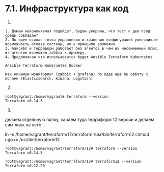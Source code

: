 # 7.1. Инфраструктура как код

1. 

```
1. Думаю неизменяемая подойдет, будем уверены, что тест и дев прод среды совпадают
2. По идее единая точка управления и хранения конфигураций увеличивает возможность отказа системы, но в принципе возможно
3. Аансибл и терраформ работают без агентов в чем их несомненный плюс, из агентов возможен zabbix к примеру.
4. Предполагаю что использоватся будет Аnsible Terraform Kubernetes

```
```
Аnsible Terraform Kubernetes Docker
```
```
Как минимум мониторинг (zabbix + grafana) по идее еще бы работу с логами (Elasticsearch, Kibana, Logstash)
```

2. 
```
root@vagrant:/home/vagrant# terraform --version
Terraform v0.14.3

```
3. 

делаем отдельную папку, качаем туда терраформ 12 версии и делаем сим линк на него  

ln -s /home/vagrant/terraform/12/terraform /usr/bin/terraform12
chmod ugo+x /usr/bin/terraform12

```
root@vagrant:/home/vagrant/terraform/12# terraform --version
Terraform v0.14.3

root@vagrant:/home/vagrant/terraform/12# terraform12 --version
Terraform v0.12.20


```
